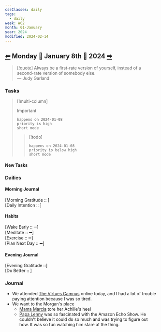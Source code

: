 ```yaml
---
cssClasses: daily
tags:
  - daily
week: W02
month: 01-January
year: 2024
modified: 2024-02-14
---
```

  
## [⬅](./2024-01-07.md) Monday 🔹 January 8th 🔹 2024 [➡](./2024-01-09.md)  
  
> [!quote] Always be a first-rate version of yourself, instead of a second-rate version of somebody else.  
> — Judy Garland  
  
### Tasks  
  
> [!multi-column]  
>   
> > [!important]  
> > ```tasks  
> > happens on 2024-01-08  
> > priority is high  
> > short mode  
> > ```  
>   
> > [!todo]  
> > ```tasks  
> > happens on 2024-01-08  
> > priority is below high  
> > short mode  
> > ```  
  
#### New Tasks  
  
###  Dailies  
  
#### Morning Journal  
[Morning Gratitude :: ]  
[Daily Intention :: ]  
  
#### Habits  
[Wake Early :: ➖]  
[Meditate :: ➖]  
[Exercise :: ➖]  
[Plan Next Day :: ➖]  
  
#### Evening Journal  
[Evening Gratitude ::]  
[Do Better :: ]  
  
### Journal  
  
- We attended [The Virtues Campus](The%20Virtues%20Campus.md) online today, and I had a lot of trouble paying attention because I was so tired.  
- We want to the Morgan's place  
	- [Mama Marcia](Mama%20Marcia.md) tore her Achille's heel  
	- [Papa Lenny](Papa%20Lenny.md) was so fascinated with the Amazon Echo Show. He couldn't believe it could do so much and was trying to figure out how. It was so fun watching him stare at the thing.  
  
[//begin]: # "Autogenerated link references for markdown compatibility"  
[2024-01-07|⬅]: 2024-01-07 "2024-01-07"  
[2024-01-09|➡]: 2024-01-09 "2024-01-09"  
[//end]: # "Autogenerated link references"